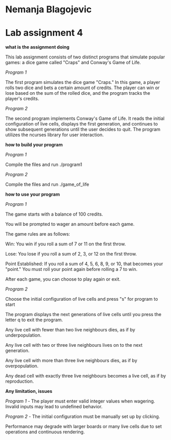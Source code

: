 # Nemanja Blagojevic
# Lab assignment 4
**what is the assignment doing**

This lab assignment consists of two distinct programs that simulate popular games: a dice game called "Craps" and Conway's Game of Life.

*Program 1*

The first program simulates the dice game "Craps." In this game, a player rolls two dice and bets a certain amount of credits. The player can win or lose based on the sum of the rolled dice, and the program tracks the player's credits.

*Program 2*

The second program implements Conway's Game of Life. It reads the initial configuration of live cells, displays the first generation, and continues to show subsequent generations until the user decides to quit. The program utilizes the ncurses library for user interaction.

**how to build your program**

*Program 1*

Compile the files and run ./program1

*Program 2*

Compile the files and run ./game_of_life

**how to use your program**

*Program 1*

The game starts with a balance of 100 credits.

You will be prompted to wager an amount before each game.

The game rules are as follows:

Win: You win if you roll a sum of 7 or 11 on the first throw.

Lose: You lose if you roll a sum of 2, 3, or 12 on the first throw.

Point Established: If you roll a sum of 4, 5, 6, 8, 9, or 10, that becomes your "point." You must roll your point again before rolling a 7 to win.

After each game, you can choose to play again or exit.

*Program 2*

Choose the initial configuration of live cells and press "s" for program to start

The program displays the next generations of live cells until you press the letter q to exit the program.

Any live cell with fewer than two live neighbours dies, as if by underpopulation.

Any live cell with two or three live neighbours lives on to the next generation.

Any live cell with more than three live neighbours dies, as if by overpopulation.

Any dead cell with exactly three live neighbours becomes a live cell, as if by reproduction.

**Any limitation, issues**

*Program 1* - The player must enter valid integer values when wagering. Invalid inputs may lead to undefined behavior.

*Program 2* - The initial configuration must be manually set up by clicking.

Performance may degrade with larger boards or many live cells due to set operations and continuous rendering.
